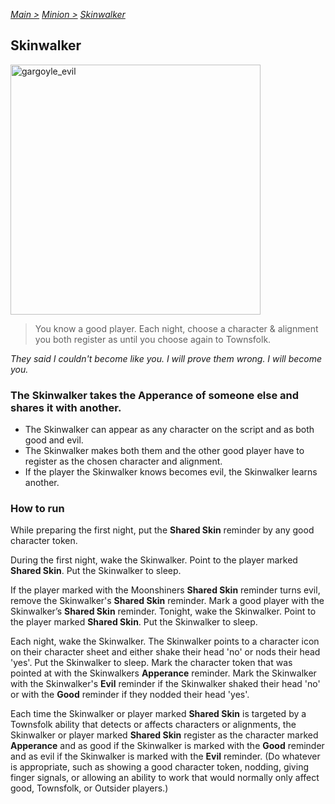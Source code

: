 [*Main >*](https://github.com/PowerofMoll/Mining-Timing---A-fancreation-to-Blood-on-the-Clocktower/blob/main/README.md)
[_Minion >_](https://github.com/PowerofMoll/Mining-Timing---A-fancreation-to-Blood-on-the-Clocktower/blob/main/Minion/README.md)
[_Skinwalker_](https://github.com/PowerofMoll/Mining-Timing---A-fancreation-to-Blood-on-the-Clocktower/blob/main/Minion/Skinwalker/README.md)

## Skinwalker

<img src="https://github.com/user-attachments/assets/a93d874f-22e7-4ff0-a088-9c03021e8b3f" alt="gargoyle_evil" width="400" height="400">

> You know a good player. Each night, choose a character & alignment you both register as until you choose again to Townsfolk.

*They said I couldn't become like you. I will prove them wrong. I will become you.*

### **The Skinwalker takes the Apperance of someone else and shares it with another.**
- The Skinwalker can appear as any character on the script and as both good and evil.
- The Skinwalker makes both them and the other good player have to register as the chosen character and alignment.
- If the player the Skinwalker knows becomes evil, the Skinwalker learns another.

### How to run
While preparing the first night, put the **Shared Skin** reminder by any good character token. 

During the first night, wake the Skinwalker. Point to the player marked **Shared Skin**. Put the Skinwalker to sleep.

If the player marked with the Moonshiners **Shared Skin** reminder turns evil, remove the Skinwalker's **Shared Skin** reminder. Mark a good player with the Skinwalker’s **Shared Skin** reminder. Tonight, wake the Skinwalker. Point to the player marked **Shared Skin**. Put the Skinwalker to sleep.

Each night, wake the Skinwalker. The Skinwalker points to a character icon on their character sheet and either shake their head 'no' or nods their head 'yes'. Put the Skinwalker to sleep. Mark the character token that was pointed at with the Skinwalkers **Apperance** reminder. Mark the Skinwalker with the Skinwalker's **Evil** reminder if the Skinwalker shaked their head 'no' or with the **Good** reminder if they nodded their head 'yes'.

Each time the Skinwalker or player marked **Shared Skin** is targeted by a Townsfolk ability that detects or affects characters or alignments, the Skinwalker or player marked **Shared Skin** register as the character marked **Apperance** and as good if the Skinwalker is marked with the **Good** reminder and as evil if the Skinwalker is marked with the **Evil** reminder. (Do whatever is appropriate, such as showing a good character token, nodding, giving finger signals, or allowing an ability to work that would normally only affect good, Townsfolk, or Outsider players.)
